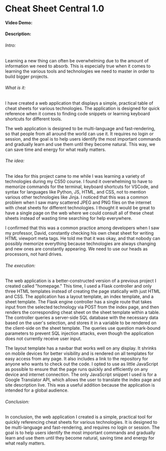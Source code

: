 # Cheat Sheet Central 1.0
#### Video Demo:  <URL HERE>
#### Description:

###### Intro:
Learning a new thing can often be overwhelming due to the amount of information we need to absorb. This is especially true when it comes to learning the various tools and technologies we need to master in order to build bigger projects.

###### What is it:
I have created a web application that displays a simple, practical table of cheat sheets for various technologies. The application is designed for quick reference when it comes to finding code snippets or learning keyboard shortcuts for different tools.

The web application is designed to be multi-language and fast-rendering, so that people from all around the world can use it. It requires no login or session, and the goal is to help users identify the most important commands and gradually learn and use them until they become natural. This way, we can save time and energy for what really matters.

###### The idea:
The idea for this project came to me while I was learning a variety of technologies during my CS50 course. I found it overwhelming to have to memorize commands for the terminal, keyboard shortcuts for VSCode, and syntax for languages like Python, JS, HTML, and CSS, not to mention various other technologies like Jinja. I noticed that this was a common problem when I saw many scattered JPEG and PNG files on the internet with cheat sheets for different technologies. I thought it would be great to have a single page on the web where we could consult all of these cheat sheets instead of wasting time searching for help everywhere.

I confirmed that this was a common practice among developers when I saw my professor, David, constantly checking his own cheat sheet for writing HTML viewport meta tags. He told me that it was okay, and that nobody can possibly memorize everything because technologies are always changing and new ones are constantly appearing. We need to use our heads as processors, not hard drives.

###### The execution:
The web application is a better-constructed version of a previous project I created called "homepage." This time, I used a Flask controller and only three HTML templates instead of creating the page statically with just HTML and CSS. The application has a layout template, an index template, and a sheet template. The Flask engine controller has a single route that takes input from the selected technology via POST from the index page, and then renders the corresponding cheat sheet on the sheet template within a table. The controller queries a server-side SQL database with the necessary data based on the user's selection, and stores it in a variable to be rendered on the client-side on the sheet template. The queries use question mark-bound parameters to prevent SQL injection attacks, even though the application does not currently receive user input.

The layout template has a navbar that works well on any display. It shrinks on mobile devices for better visibility and is rendered on all templates for easy access from any page. It also includes a link to the repository for anyone who wants to check out the code.
I opted to use as little JavaScript as possible to ensure that the page runs quickly and efficiently on any device and internet connection. The only JavaScript snippet I used is for a Google Translator API, which allows the user to translate the index page and site description live. This was a useful addition because the application is intended for a global audience.

###### Conclusion:
In conclusion, the web application I created is a simple, practical tool for quickly referencing cheat sheets for various technologies. It is designed to be multi-language and fast-rendering, and requires no login or session. The goal is to help users identify the most important commands and gradually learn and use them until they become natural, saving time and energy for what really matters.
